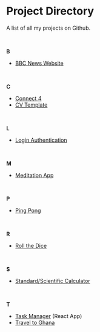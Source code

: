 # Project Directory

A list of all my projects on Github.

<br>

**B**
- [BBC News Website](https://github.com/noelledons/bbc-website)

<br>

**C**
- [Connect 4](https://github.com/noelledons/connect-4)
- [CV Template](https://github.com/noelledons/cv-template)

<br>

**L**
- [Login Authentication](https://github.com/noelledons/login-authentication)

<br>

**M**
- [Meditation App](https://github.com/noelledons/meditationapp.github.io)

<br>

**P**
- [Ping Pong](https://github.com/noelledons/ping-pong)

<br>

**R**
- [Roll the Dice]()

<br>

**S**
- [Standard/Scientific Calculator](https://github.com/noelledons/sci-stnd-calculator)

<br>

**T**
- [Task Manager](https://github.com/noelledons/task-manager) (React App)
- [Travel to Ghana](https://github.com/noelledons/travel-to-ghana)

